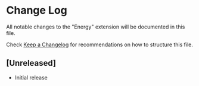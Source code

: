 # Change Log

All notable changes to the "Energy" extension will be documented in this file.

Check [Keep a Changelog](http://keepachangelog.com/) for recommendations on how to structure this file.

## [Unreleased]

- Initial release